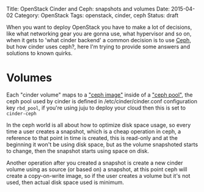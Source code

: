 Title: OpenStack Cinder and Ceph: snapshots and volumes
Date: 2015-04-02
Category: OpenStack
Tags: openstack, cinder, ceph
Status: draft

When you want to deploy OpenStack you have to make a lot of decisions, like
what networking gear you are gonna use, what hypervisor and so on, when it
gets to 'what cinder backend' a common decision is to use
[Ceph](http://ceph.com/), but how cinder uses ceph?, here I'm trying to
provide some answers and solutions to known quirks.


Volumes
=======

Each "cinder volume" maps to a
["ceph image"](http://ceph.com/docs/master/rbd/rados-rbd-cmds/) inside of a
["ceph pool"](http://ceph.com/docs/master/rados/operations/pools/), the ceph
pool used by cinder is defined in /etc/cinder/cinder.conf configuration key
`rbd_pool`, if you're using juju to deploy your cloud then this is set to `cinder-ceph`

In the ceph world is all about how to optimize disk space usage, so every time
a user creates a snapshot, which is a cheap operation in ceph, a reference to
that point in time is created, this is read-only and at the beginning it won't
be using disk space, but as the volume snapshoted starts to change, then the
snapshot starts using space on disk.

Another operation after you created a snapshot is create a new cinder volume
using as source (or based on) a snapshot, at this point ceph will create a
copy-on-write image, so if the user creates a volume but it's not used, then
actual disk space used is minimum.


